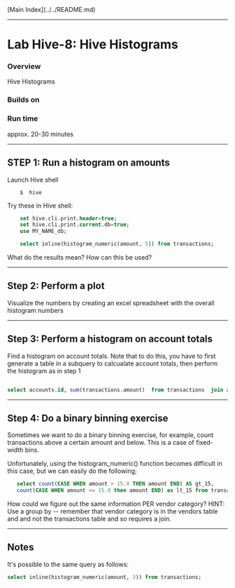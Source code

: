 <link rel='stylesheet' href='../../assets/css/main.css'/>
[Main Index](../../README.md)

-----

# Lab Hive-8: Hive Histograms


### Overview
Hive Histograms

### Builds on

### Run time
approx. 20-30 minutes


--------------------------------
STEP 1:  Run a histogram on amounts
--------------------------------

Launch Hive shell
```
    $  hive
```

Try these in Hive shell:
```sql
    set hive.cli.print.header=true;
    set hive.cli.print.current.db=true;
    use MY_NAME_db;

    select inline(histogram_numeric(amount, 5)) from transactions;
```

What do the results mean?  How can this be used?

--------------------------------
Step 2: Perform a plot
--------------------------------

Visualize the numbers by creating an excel spreadsheet with the overall histogram numbers


--------------------------------
Step 3: Perform a histogram on account totals
--------------------------------

Find a histogram on account totals. Note that to do this, you have to first generate a table in a subquery
to calcualate account totals, then perform the histogram as in step 1

```sql

select accounts.id, sum(transactions.amount)  from transactions  join accounts on transactions.account_id = accounts.id group by accounts.id
```

-----------------------------------
Step 4: Do a binary binning exercise
-----------------------------------

Sometimes we want to do a binary binning exercise, for example, count transactions above a certain amount and below.  This is a case of fixed-width bins.

Unfortunately, using the histogram_numeric() function becomes difficult in this case, but we can easily do the following;

```sql
   select count(CASE WHEN amount > 15.0 THEN amount END) AS gt_15,
   count(CASE WHEN amount <= 15.0 then amount END) as lt_15 from transactions;
```

How could we figure out the same information PER vendor category?
HINT: Use a group by -- remember that vendor category is in the vendors table
and and not the transactions table and so requires a join.

---------------
Notes
------------

It's possible to the same query as follows:

```sql
select inline(histogram_numeric(amount, 3)) from transactions;
```
